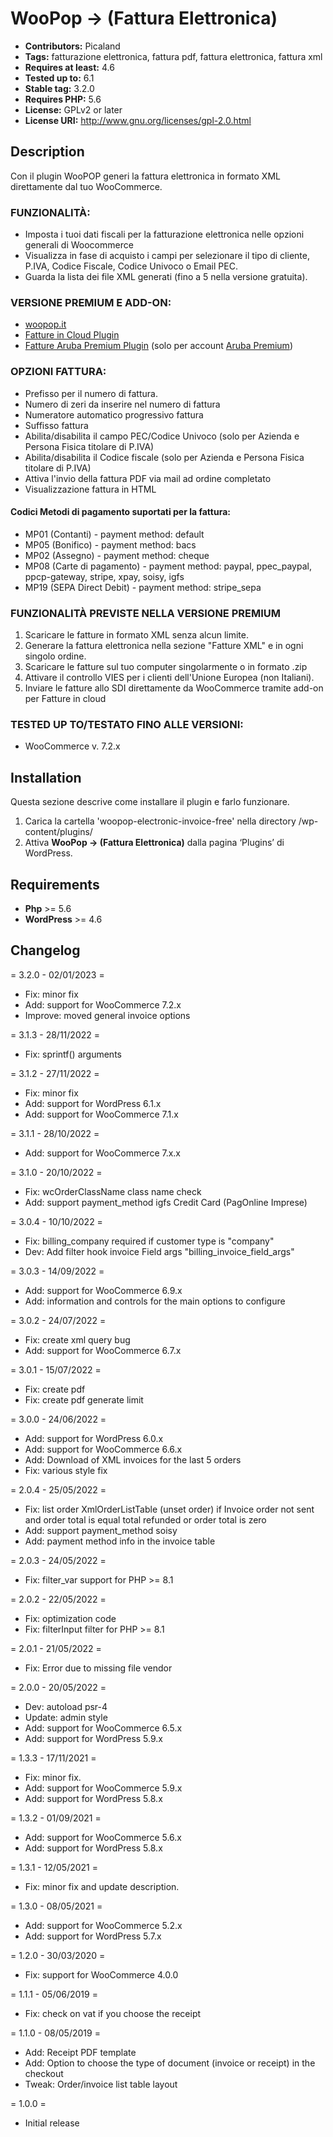 # WooPop -> (Fattura Elettronica)
* **Contributors:** Picaland
* **Tags:** fatturazione elettronica, fattura pdf, fattura elettronica, fattura xml
* **Requires at least:** 4.6
* **Tested up to:** 6.1
* **Stable tag:** 3.2.0
* **Requires PHP:** 5.6
* **License:** GPLv2 or later
* **License URI:** http://www.gnu.org/licenses/gpl-2.0.html

## Description

Con il plugin WooPOP generi la fattura elettronica in formato XML direttamente dal tuo WooCommerce.

### FUNZIONALITÀ:
* Imposta i tuoi dati fiscali per la fatturazione elettronica nelle opzioni generali di Woocommerce
* Visualizza in fase di acquisto i campi per selezionare il tipo di cliente, P.IVA, Codice Fiscale, Codice Univoco o Email PEC.
* Guarda la lista dei file XML generati (fino a 5 nella versione gratuita).

### VERSIONE PREMIUM E ADD-ON:
* <a href="https://woopop.it/woopop-acquista-ora/?ref=1&wp_free_plugin">woopop.it</a>
* <a href="https://woopop.it/woocommerce-fattureincloud-plugin/?ref=1&wp_free_plugin">Fatture in Cloud Plugin</a>
* <a href="https://woopop.it/woocommerce-fatture-aruba-plugin//?ref=1&wp_free_plugin">Fatture Aruba Premium Plugin</a> (solo per account <a href="https://business.aruba.it/fatturazione-elettronica/account-premium.aspx">Aruba Premium</a>)

### OPZIONI FATTURA:
* Prefisso per il numero di fattura.
* Numero di zeri da inserire nel numero di fattura
* Numeratore automatico progressivo fattura
* Suffisso fattura
* Abilita/disabilita il campo PEC/Codice Univoco (solo per Azienda e Persona Fisica titolare di P.IVA)
* Abilita/disabilita il Codice fiscale (solo per Azienda e Persona Fisica titolare di P.IVA)
* Attiva l'invio della fattura PDF via mail ad ordine completato
* Visualizzazione fattura in HTML

#### Codici Metodi di pagamento suportati per la fattura:

* MP01 (Contanti) - payment method: default
* MP05 (Bonifico) - payment method: bacs
* MP02 (Assegno) - payment method: cheque
* MP08 (Carte di pagamento) - payment method: paypal, ppec_paypal, ppcp-gateway, stripe, xpay, soisy, igfs
* MP19 (SEPA Direct Debit) - payment method: stripe_sepa

### FUNZIONALITÀ PREVISTE NELLA VERSIONE PREMIUM
1. Scaricare le fatture in formato XML senza alcun limite.
2. Generare la fattura elettronica nella sezione "Fatture XML" e in ogni singolo ordine.
3. Scaricare le fatture sul tuo computer singolarmente o in formato .zip
4. Attivare il controllo VIES per i clienti dell'Unione Europea (non Italiani).
5. Inviare le fatture allo SDI direttamente da WooCommerce tramite add-on per Fatture in cloud

### TESTED UP TO/TESTATO FINO ALLE VERSIONI:
* WooCommerce v. 7.2.x

## Installation

Questa sezione descrive come installare il plugin e farlo funzionare.

1. Carica la cartella 'woopop-electronic-invoice-free' nella directory /wp-content/plugins/ 
2. Attiva **WooPop -> (Fattura Elettronica)** dalla pagina ‘Plugins’ di WordPress.

## Requirements

* **Php** >= 5.6
* **WordPress** >= 4.6

## Changelog

= 3.2.0 - 02/01/2023 =
* Fix: minor fix
* Add: support for WooCommerce 7.2.x
* Improve: moved general invoice options

= 3.1.3 - 28/11/2022 =
* Fix: sprintf() arguments

= 3.1.2 - 27/11/2022 =
* Fix: minor fix
* Add: support for WordPress 6.1.x
* Add: support for WooCommerce 7.1.x

= 3.1.1 - 28/10/2022 =
* Add: support for WooCommerce 7.x.x

= 3.1.0 - 20/10/2022 =
* Fix: wcOrderClassName class name check
* Add: support payment_method igfs Credit Card (PagOnline Imprese)

= 3.0.4 - 10/10/2022 =
* Fix: billing_company required if customer type is "company"
* Dev: Add filter hook invoice Field args "billing_invoice_field_args"

= 3.0.3 - 14/09/2022 =
* Add: support for WooCommerce 6.9.x
* Add: information and controls for the main options to configure

= 3.0.2 - 24/07/2022 =
* Fix: create xml query bug
* Add: support for WooCommerce 6.7.x

= 3.0.1 - 15/07/2022 =
* Fix: create pdf
* Fix: create pdf generate limit
 
= 3.0.0 - 24/06/2022 =
* Add: support for WordPress 6.0.x
* Add: support for WooCommerce 6.6.x
* Add: Download of XML invoices for the last 5 orders
* Fix: various style fix

= 2.0.4 - 25/05/2022 =
* Fix: list order XmlOrderListTable (unset order) if Invoice order not sent and order total is equal total refunded or order total is zero
* Add: support payment_method soisy
* Add: payment method info in the invoice table

= 2.0.3 - 24/05/2022 =
* Fix: filter_var support for PHP >= 8.1

= 2.0.2 - 22/05/2022 =
* Fix: optimization code
* Fix: filterInput filter for PHP >= 8.1

= 2.0.1 - 21/05/2022 =
* Fix: Error due to missing file vendor

= 2.0.0 - 20/05/2022 =
* Dev: autoload psr-4
* Update: admin style
* Add: support for WooCommerce 6.5.x
* Add: support for WordPress 5.9.x

= 1.3.3 - 17/11/2021 =

* Fix: minor fix.
* Add: support for WooCommerce 5.9.x
* Add: support for WordPress 5.8.x

= 1.3.2 - 01/09/2021 =

* Add: support for WooCommerce 5.6.x
* Add: support for WordPress 5.8.x

= 1.3.1 - 12/05/2021 =

* Fix: minor fix and update description.

= 1.3.0 - 08/05/2021 =

* Add: support for WooCommerce 5.2.x
* Add: support for WordPress 5.7.x

= 1.2.0 - 30/03/2020 =

* Fix: support for WooCommerce 4.0.0

= 1.1.1 - 05/06/2019 =

* Fix: check on vat if you choose the receipt

= 1.1.0 - 08/05/2019 =

* Add: Receipt PDF template
* Add: Option to choose the type of document (invoice or receipt) in the checkout
* Tweak: Order/invoice list table layout

= 1.0.0 =
* Initial release
